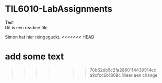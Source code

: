 # TIL6010-LabAssignments
 
 
Test  
Dit is een readme file 

Simon hat hier reingeguckt.
<<<<<<< HEAD

add some text
=======
>>>>>>> 70b62db5c2fa2860114439914eca9cfcc6b1808c
Weer een change